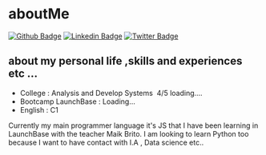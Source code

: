 # aboutMe

[![Github Badge](https://img.shields.io/badge/-Github-000?style=flat-square&logo=Github&logoColor=white&link=https://github.com/Saviopb/)](https://github.com/Saviopb/)
[![Linkedin Badge](https://img.shields.io/badge/-LinkedIn-blue?style=flat-square&logo=Linkedin&logoColor=white&link=https://www.linkedin.com/in/savio-pican%C3%A7o-b739a518a/)](https://www.linkedin.com/in/savio-pican%C3%A7o-b739a518a/)
[![Twitter Badge](https://img.shields.io/badge/-Twitter-1ca0f1?style=flat-square&labelColor=1ca0f1&logo=twitter&logoColor=white&link=https://twitter.com/savinnsk)](https://twitter.com/savinnsk)


## about my personal life ,skills and experiences etc ...

+ College : Analysis and Develop Systems  4/5 loading....
+ Bootcamp LaunchBase : Loading...
+ English : C1

Currently my main programmer language it's JS that I have been learning in LaunchBase with the teacher Maik Brito. I am looking to learn Python too because I want to have contact with I.A , Data science etc..
